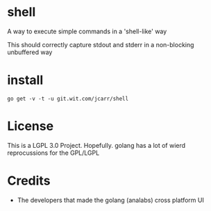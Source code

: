 # shell

A way to execute simple commands in a 'shell-like' way

This should correctly capture stdout and stderr in a
non-blocking unbuffered way

# install

```
go get -v -t -u git.wit.com/jcarr/shell
```
# License

This is a LGPL 3.0 Project. Hopefully. golang has a lot of wierd reprocussions for the GPL/LGPL

# Credits

* The developers that made the golang (analabs) cross platform UI

